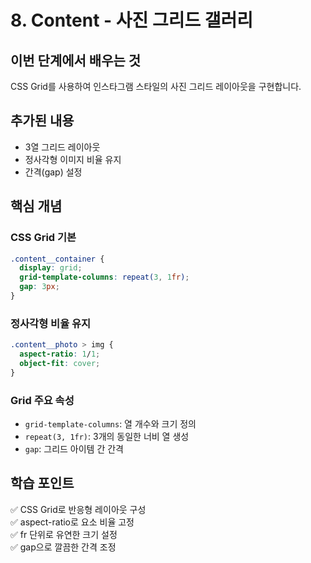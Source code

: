 # 8. Content - 사진 그리드 갤러리

## 이번 단계에서 배우는 것
CSS Grid를 사용하여 인스타그램 스타일의 사진 그리드 레이아웃을 구현합니다.

## 추가된 내용
- 3열 그리드 레이아웃
- 정사각형 이미지 비율 유지
- 간격(gap) 설정

## 핵심 개념
### CSS Grid 기본
```css
.content__container {
  display: grid;
  grid-template-columns: repeat(3, 1fr);
  gap: 3px;
}
```

### 정사각형 비율 유지
```css
.content__photo > img {
  aspect-ratio: 1/1;
  object-fit: cover;
}
```

### Grid 주요 속성
- `grid-template-columns`: 열 개수와 크기 정의
- `repeat(3, 1fr)`: 3개의 동일한 너비 열 생성
- `gap`: 그리드 아이템 간 간격

## 학습 포인트
✅ CSS Grid로 반응형 레이아웃 구성  
✅ aspect-ratio로 요소 비율 고정  
✅ fr 단위로 유연한 크기 설정  
✅ gap으로 깔끔한 간격 조정